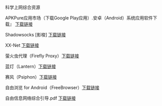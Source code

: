 科学上网综合资源

APKPure应用市场（下载Google Play应用）.安卓（Android）系统应用软件下载』 [下载链接](https://github.com/Download-Mirrors/Backups/blob/master/APKPure.md) 

Shadowsocks [影梭]  [下载链接](https://github.com/Download-Mirrors/Backups/blob/master/Shadowsocks.md)

XX-Net [下载链接](https://github.com/Download-Mirrors/Backups/blob/master/XX-Net.md)

萤火虫代理（Firefly Proxy）[下载链接](https://github.com/Download-Mirrors/Backups/blob/master/Firefly%20Proxy.md)

蓝灯（Lantern）[下载链接](https://github.com/Download-Mirrors/Backups/blob/master/Lantern.md)

赛风（Psiphon）[下载链接](https://github.com/Download-Mirrors/Backups/blob/master/Psiphon.md)

自由浏览 for Android（FreeBrowser）[下载链接](https://github.com/Download-Mirrors/Backups/blob/master/FreeBrowser.md)


自由信息网络综合引导.pdf [下载链接](https://coding.net/u/Download-Mirrors/p/Documentation/git/raw/master/%25E8%2587%25AA%25E7%2594%25B1%25E4%25BF%25A1%25E6%2581%25AF%25E7%25BD%2591%25E7%25BB%259C%25E7%25BB%25BC%25E5%2590%2588%25E5%25BC%2595%25E5%25AF%25BC.pdf)
